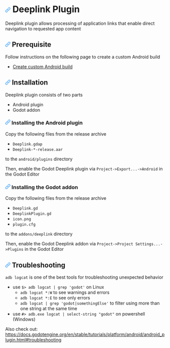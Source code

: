 # ![](../godot-addons/deeplink/icon.png?raw=true) Deeplink Plugin

Deeplink plugin allows processing of application links that enable direct navigation to requested app content

## ![](../godot-addons/deeplink/icon.png?raw=true) Prerequisite
Follow instructions on the following page to create a custom Android build
- [Create custom Android build](https://docs.godotengine.org/en/stable/tutorials/export/android_custom_build.html)

## ![](../godot-addons/deeplink/icon.png?raw=true) Installation
Deeplink plugin consists of two parts
- Android plugin
- Godot addon

### ![](../godot-addons/deeplink/icon.png?raw=true) Installing the Android plugin
Copy the following files from the release archive
- `Deeplink.gdap`
- `Deeplink-*-release.aar`

to the `android/plugins` directory

Then, enable the Godot Deeplink plugin via `Project->Export...->Android` in the Godot Editor

### ![](../godot-addons/deeplink/icon.png?raw=true) Installing the Godot addon
Copy the following files from the release archive
- `Deeplink.gd`
- `DeeplinkPlugin.gd`
- `icon.png`
- `plugin.cfg`

to the `addons/deeplink` directory

Then, enable the Godot Deeplink addon via `Project->Project Settings...->Plugins` in the Godot Editor

## ![](../godot-addons/deeplink/icon.png?raw=true) Troubleshooting
`adb logcat` is one of the best tools for troubleshooting unexpected behavior
- use `$> adb logcat | grep 'godot'` on Linux
	- `adb logcat *:W` to see warnings and errors
	- `adb logcat *:E` to see only errors
	- `adb logcat | grep 'godot|somethingElse'` to filter using more than one string at the same time
- use `#> adb.exe logcat | select-string "godot"` on powershell (Windows)

Also check out:
https://docs.godotengine.org/en/stable/tutorials/platform/android/android_plugin.html#troubleshooting
